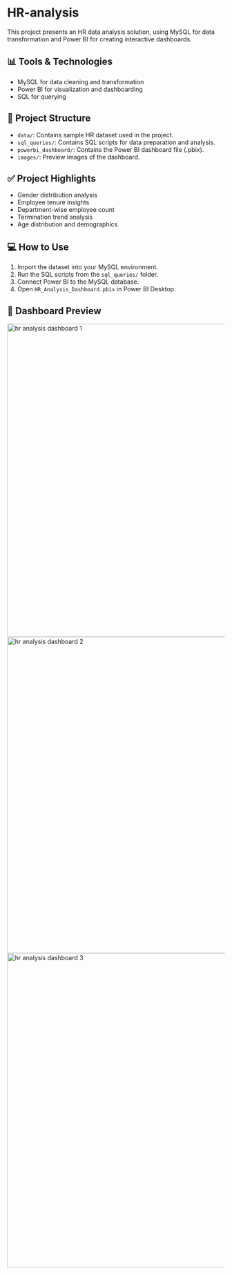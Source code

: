 # HR-analysis
This project presents an HR data analysis solution, using MySQL for data transformation and Power BI for creating interactive dashboards.

## 📊 Tools & Technologies
- MySQL for data cleaning and transformation
- Power BI for visualization and dashboarding
- SQL for querying

## 📁 Project Structure
- `data/`: Contains sample HR dataset used in the project.
- `sql_queries/`: Contains SQL scripts for data preparation and analysis.
- `powerbi_dashboard/`: Contains the Power BI dashboard file (.pbix).
- `images/`: Preview images of the dashboard.

## ✅ Project Highlights
- Gender distribution analysis
- Employee tenure insights
- Department-wise employee count
- Termination trend analysis
- Age distribution and demographics

## 💻 How to Use
1. Import the dataset into your MySQL environment.
2. Run the SQL scripts from the `sql_queries/` folder.
3. Connect Power BI to the MySQL database.
4. Open `HR_Analysis_Dashboard.pbix` in Power BI Desktop.

## 📸 Dashboard Preview

<img width="1298" height="726" alt="hr analysis dashboard 1" src="https://github.com/user-attachments/assets/5f939797-d1c9-4323-9160-46d026213409" />

<img width="1307" height="733" alt="hr analysis dashboard 2" src="https://github.com/user-attachments/assets/013460e4-fa69-4150-b9a8-43231327a9d1" />

<img width="1303" height="729" alt="hr analysis dashboard 3" src="https://github.com/user-attachments/assets/f7ad9faa-6ad3-4311-ba25-37b70bafead8" />

